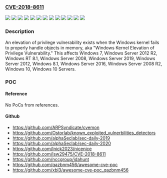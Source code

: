### [CVE-2018-8611](https://cve.mitre.org/cgi-bin/cvename.cgi?name=CVE-2018-8611)
![](https://img.shields.io/static/v1?label=Product&message=Windows%2010%20Servers&color=blue)
![](https://img.shields.io/static/v1?label=Product&message=Windows%2010&color=blue)
![](https://img.shields.io/static/v1?label=Product&message=Windows%207&color=blue)
![](https://img.shields.io/static/v1?label=Product&message=Windows%208.1&color=blue)
![](https://img.shields.io/static/v1?label=Product&message=Windows%20RT%208.1&color=blue)
![](https://img.shields.io/static/v1?label=Product&message=Windows%20Server%202008%20R2&color=blue)
![](https://img.shields.io/static/v1?label=Product&message=Windows%20Server%202008&color=blue)
![](https://img.shields.io/static/v1?label=Product&message=Windows%20Server%202012%20R2&color=blue)
![](https://img.shields.io/static/v1?label=Product&message=Windows%20Server%202012&color=blue)
![](https://img.shields.io/static/v1?label=Product&message=Windows%20Server%202016&color=blue)
![](https://img.shields.io/static/v1?label=Product&message=Windows%20Server%202019&color=blue)
![](https://img.shields.io/static/v1?label=Version&message=n%2Fa&color=blue)
![](https://img.shields.io/static/v1?label=Vulnerability&message=Elevation%20of%20Privilege&color=brighgreen)

### Description

An elevation of privilege vulnerability exists when the Windows kernel fails to properly handle objects in memory, aka "Windows Kernel Elevation of Privilege Vulnerability." This affects Windows 7, Windows Server 2012 R2, Windows RT 8.1, Windows Server 2008, Windows Server 2019, Windows Server 2012, Windows 8.1, Windows Server 2016, Windows Server 2008 R2, Windows 10, Windows 10 Servers.

### POC

#### Reference
No PoCs from references.

#### Github
- https://github.com/ARPSyndicate/cvemon
- https://github.com/Ostorlab/known_exploited_vulnerbilities_detectors
- https://github.com/alphaSeclab/sec-daily-2019
- https://github.com/alphaSeclab/sec-daily-2020
- https://github.com/lnick2023/nicenice
- https://github.com/lsw29475/CVE-2018-8611
- https://github.com/nccgroup/idahunt
- https://github.com/qazbnm456/awesome-cve-poc
- https://github.com/xbl3/awesome-cve-poc_qazbnm456

